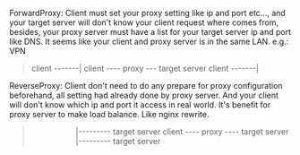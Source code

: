 ForwardProxy: Client must set your proxy setting like ip and port etc..., and your target server will don't know your client request where comes from, besides, your proxy server must have a list for your target server ip and port like DNS. It seems like your client and proxy server is in the same LAN. e.g.: VPN
> client -------|
> client ---- proxy --- target server
> client -------|

ReverseProxy: Client don't need to do any prepare for proxy configuration beforehand, all setting had already done by proxy server. And your client will  don't know which ip and port it access in real world. It's benefit for proxy server to make load balance. Like nginx rewrite.
>&nbsp;&nbsp;&nbsp;&nbsp;&nbsp;&nbsp;&nbsp;&nbsp;&nbsp;&nbsp;&nbsp;&nbsp;&nbsp;&nbsp;&nbsp;&nbsp;&nbsp;&nbsp;&nbsp; |--------- target server
> client ---- proxy ---- target server
>&nbsp;&nbsp;&nbsp;&nbsp;&nbsp;&nbsp;&nbsp;&nbsp;&nbsp;&nbsp;&nbsp;&nbsp;&nbsp;&nbsp;&nbsp;&nbsp;&nbsp;&nbsp;&nbsp; |--------- target server
